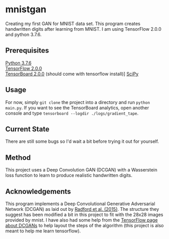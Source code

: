 # mnistgan
Creating my first GAN for MNIST data set. This program creates handwritten digits after learning from MNIST. I am using TensorFlow 2.0.0 and python 3.7.6.

## Prerequisites
[Python 3.7.6](https://www.python.org/downloads/release/python-376/)  
[TensorFlow 2.0.0](https://www.tensorflow.org/install/pip)  
[TensorBoard 2.0.0](https://stackoverflow.com/questions/33634008/how-do-i-install-tensorflows-tensorboard) (should come with tensorflow install)]
[SciPy](https://scipy.org/install.html)  

## Usage
For now, simply `git clone` the project into a directory and run `python main.py`. If you want to see the TensorBoard analytics, open another console and type `tensorboard --logdir ./logs/gradient_tape`.

## Current State
There are still some bugs so I'd wait a bit before trying it out for yourself.

## Method
This project uses a Deep Convolution GAN (DCGAN) with a Wasserstein loss function to learn to produce realistic handwritten digits.

## Acknowledgements
This program implements a Deep Convolutional Generative Adversarial Network (DCGAN) as laid out by [Radford et al. (2015)](https://arxiv.org/abs/1511.06434v2). The structure they suggest has been modified a bit in this project to fit with the 28x28 images provided by mnist. I have also had some help from the [TensorFlow page about DCGANs](https://www.tensorflow.org/tutorials/generative/dcgan) to help layout the steps of the algorithm (this project is also meant to help me learn tensorflow).